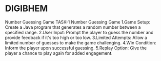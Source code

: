 # DIGIBHEM
Number Guessing Game
TASK-1
Number Guessing Game
1.Game Setup: Create a Java program that generates a random
number between a specified range.
2.User Input: Prompt the player to guess the number and provide
feedback if it's too high or too low.
3.Limited Attempts: Allow a limited number of guesses to make the
game challenging.
4.Win Condition: Inform the player upon successful guessing.
5.Replay Option: Give the player a chance to play again for added
engagement.
